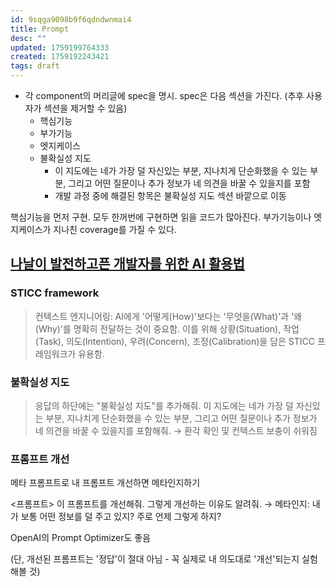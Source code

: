 ```yaml
---
id: 9sqga9098b9f6qdndwnmai4
title: Prompt
desc: ""
updated: 1759199764333
created: 1759192243421
tags: draft
---
```


- 각 component의 머리글에 spec을 명시. spec은 다음 섹션을 가진다. (추후 사용자가 섹션을 제거할 수 있음)
  - 핵심기능
  - 부가기능
  - 엣지케이스
  - 불확실성 지도
    - 이 지도에는 네가 가장 덜 자신있는 부분, 지나치게 단순화했을 수 있는 부분, 그리고 어떤 질문이나 추가 정보가 네 의견을 바꿀 수 있을지를 포함
    - 개발 과정 중에 해결된 항목은 불확실성 지도 섹션 바깥으로 이동

핵심기능을 먼저 구현. 모두 한꺼번에 구현하면 읽을 코드가 많아진다.
부가기능이나 엣지케이스가 지나친 coverage를 가질 수 있다.

## [나날이 발전하고픈 개발자를 위한 AI 활용법](https://www.stdy.blog/how-to-use-ai-for-developers-who-want-to-develop-everyday/)

### STICC framework

> 컨텍스트 엔지니어링: AI에게 '어떻게(How)'보다는 '무엇을(What)'과 '왜(Why)'를 명확히 전달하는 것이 중요함. 이를 위해 상황(Situation), 작업(Task), 의도(Intention), 우려(Concern), 조정(Calibration)을 담은 STICC 프레임워크가 유용함.

### 불확실성 지도

> 응답의 하단에는 "불확실성 지도"를 추가해줘. 이 지도에는 네가 가장 덜 자신있는 부분, 지나치게 단순화했을 수 있는 부분, 그리고 어떤 질문이나 추가 정보가 네 의견을 바꿀 수 있을지를 포함해줘.
> → 환각 확인 및 컨텍스트 보충이 쉬워짐

### 프롬프트 개선

메타 프롬프트로 내 프롬프트 개선하면 메타인지하기

<프롬프트> 이 프롬프트를 개선해줘. 그렇게 개선하는 이유도 알려줘.
→ 메타인지: 내가 보통 어떤 정보를 덜 주고 있지? 주로 언제 그렇게 하지?

OpenAI의 Prompt Optimizer도 좋음

(단, 개선된 프롬프트는 '정답'이 절대 아님 - 꼭 실제로 내 의도대로 '개선'되는지 실험해볼 것)
